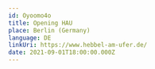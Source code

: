 ```yaml
---
id: Oyoomo4o
title: Opening HAU
place: Berlin (Germany)
language: DE
linkUri: https://www.hebbel-am-ufer.de/
date: 2021-09-01T18:00:00.000Z
---
```


